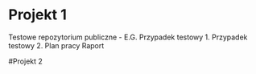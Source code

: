 # Projekt 1
Testowe repozytorium publiczne - E.G.
Przypadek testowy 1.
Przypadek testowy 2.
Plan pracy
Raport 

#Projekt 2